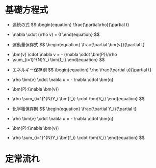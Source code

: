 # 基礎方程式
- 連続の式
$$
\begin{equation}
\frac{\partial\rho}{\partial t}
+ \nabla \cdot (\rho v)
= 0
\end{equation}
$$

- 運動量保存式
$$
\begin{equation}
\frac{\partial \bm{v}}{\partial t} 
+ \bm{v} \cdot \nabla v 
= - (\nabla \cdot \bm{P})/\rho 
+ \sum_{i=1}^{N}Y_i \bm{f_i}
\end{equation}
$$

- エネルギー保存則
$$
\begin{equation}
\rho \frac{\partial u}{\partial t} 
+ \rho \bm{v} \cdot \nabla u 
= - \nabla \cdot \bm{q}
- \bm{P}:(\nabla \bm{v}) 
+ \rho \sum_{i=1}^{N}Y_i \bm{f_i} \cdot \bm{V_i}
\end{equation}
$$

- 化学種保存則
$$
\begin{equation}
\frac{\partial Y_i}{\partial t} 
+ \rho \bm{v} \cdot \nabla u 
= - \nabla \cdot \bm{q}
- \bm{P}:(\nabla \bm{v}) 
+ \rho \sum_{i=1}^{N}Y_i \bm{f_i} \cdot \bm{V_i}
\end{equation}
$$

# 定常流れ

